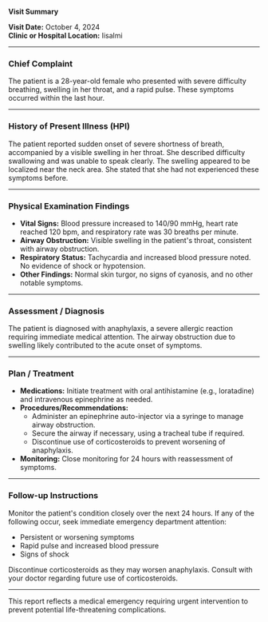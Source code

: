 

**Visit Summary**

**Visit Date:** October 4, 2024  
**Clinic or Hospital Location:** Iisalmi  

---

### **Chief Complaint**
The patient is a 28-year-old female who presented with severe difficulty breathing, swelling in her throat, and a rapid pulse. These symptoms occurred within the last hour.

---

### **History of Present Illness (HPI)**
The patient reported sudden onset of severe shortness of breath, accompanied by a visible swelling in her throat. She described difficulty swallowing and was unable to speak clearly. The swelling appeared to be localized near the neck area. She stated that she had not experienced these symptoms before.

---

### **Physical Examination Findings**
- **Vital Signs:** Blood pressure increased to 140/90 mmHg, heart rate reached 120 bpm, and respiratory rate was 30 breaths per minute.
- **Airway Obstruction:** Visible swelling in the patient's throat, consistent with airway obstruction.
- **Respiratory Status:** Tachycardia and increased blood pressure noted. No evidence of shock or hypotension.
- **Other Findings:** Normal skin turgor, no signs of cyanosis, and no other notable symptoms.

---

### **Assessment / Diagnosis**
The patient is diagnosed with anaphylaxis, a severe allergic reaction requiring immediate medical attention. The airway obstruction due to swelling likely contributed to the acute onset of symptoms.

---

### **Plan / Treatment**
- **Medications:** Initiate treatment with oral antihistamine (e.g., loratadine) and intravenous epinephrine as needed.
- **Procedures/Recommendations:**
  - Administer an epinephrine auto-injector via a syringe to manage airway obstruction.
  - Secure the airway if necessary, using a tracheal tube if required.
  - Discontinue use of corticosteroids to prevent worsening of anaphylaxis.
- **Monitoring:** Close monitoring for 24 hours with reassessment of symptoms.

---

### **Follow-up Instructions**
Monitor the patient's condition closely over the next 24 hours. If any of the following occur, seek immediate emergency department attention:
- Persistent or worsening symptoms
- Rapid pulse and increased blood pressure
- Signs of shock

Discontinue corticosteroids as they may worsen anaphylaxis. Consult with your doctor regarding future use of corticosteroids.

---

This report reflects a medical emergency requiring urgent intervention to prevent potential life-threatening complications.